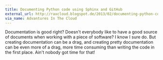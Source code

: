```yaml
---
title: Documenting Python code using Sphinx and GitHub
external_url: http://raxcloud.blogspot.de/2013/02/documenting-python-code-using-sphinx.html
via_name: Advantures In The Cloud
---
```

Documentation is good right? Doesn't everybody like to have a good source of documents when working with a piece of software? I know I sure do. But creating documentation can be a drag, and creating pretty documentation can be even more of a drag, more time consuming than writing the code in the first place. Ain't nobody got time for that!
